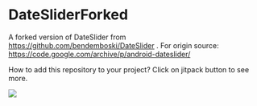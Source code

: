 # DateSliderForked
A forked version of DateSlider from https://github.com/bendemboski/DateSlider . For origin source: https://code.google.com/archive/p/android-dateslider/

How to add this repository to your project? Click on jitpack button to see more.

[![](https://jitpack.io/v/DiepEsc/DateSliderForked.svg)](https://jitpack.io/#DiepEsc/DateSliderForked)
